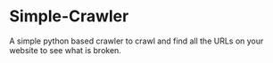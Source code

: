 # Simple-Crawler
A simple python based crawler to crawl and find all the URLs on your website to see what is broken.

